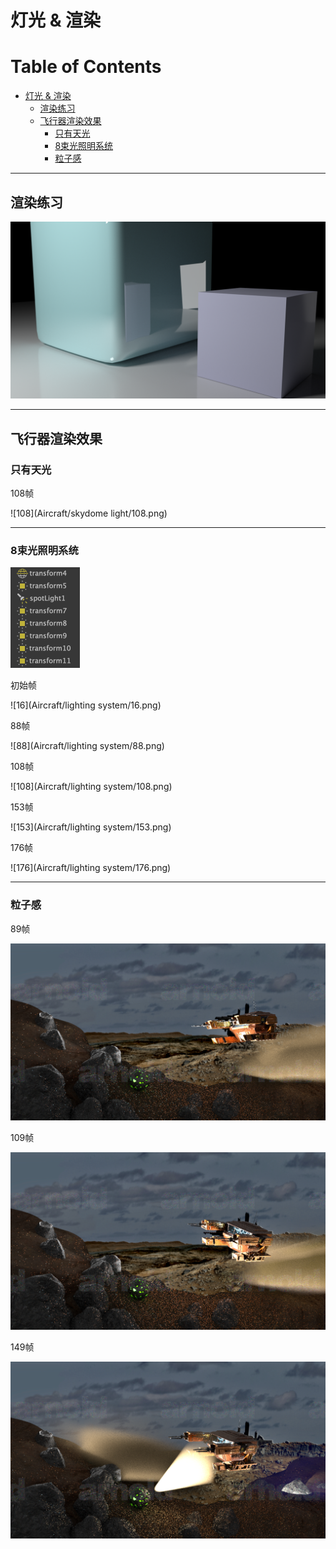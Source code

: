 # 灯光 & 渲染

Table of Contents
=================

   * [灯光 &amp; 渲染](#灯光--渲染)
     * [渲染练习](#渲染练习)
     * [飞行器渲染效果](#飞行器渲染效果)
       * [只有天光](#只有天光)
       * [8束光照明系统](#8束光照明系统)
       * [粒子感](#粒子感)

------

## 渲染练习

![exercise1](ScreenShots/exercise1.png)

------

## 飞行器渲染效果

### 只有天光

108帧

![108](Aircraft/skydome light/108.png)

------

### 8束光照明系统

<img src="ScreenShots/lighting system.png" alt="image-20191226221038495" style="zoom: 50%;" />

初始帧

![16](Aircraft/lighting system/16.png)

88帧

![88](Aircraft/lighting system/88.png)

108帧

![108](Aircraft/lighting system/108.png)

153帧

![153](Aircraft/lighting system/153.png)

176帧

![176](Aircraft/lighting system/176.png)

------

### 粒子感

89帧

![89](Aircraft/particle/89.png)

109帧

![109](Aircraft/particle/109.png)

149帧

![149](Aircraft/particle/149.png)
